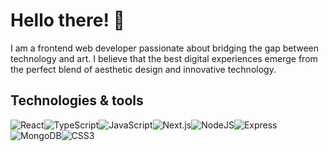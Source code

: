 # Hello there! 👋

I am a frontend web developer passionate about bridging the gap between technology and art. I believe that the best digital experiences emerge from the perfect blend of aesthetic design and innovative technology.

## Technologies & tools
![React](https://img.shields.io/badge/react-%2320232a.svg?style=for-the-badge&logo=react&logoColor=%2361DAFB)![TypeScript](https://img.shields.io/badge/typescript-%23007ACC.svg?style=for-the-badge&logo=typescript&logoColor=white)![JavaScript](https://img.shields.io/badge/javascript-%23323330.svg?style=for-the-badge&logo=javascript&logoColor=%23F7DF1E)![Next.js](https://img.shields.io/badge/next.js-000000?style=for-the-badge&logo=nextdotjs&logoColor=white)![NodeJS](https://img.shields.io/badge/node.js-6DA55F?style=for-the-badge&logo=node.js&logoColor=white)![Express](https://img.shields.io/badge/Express.js-404D59?style=for-the-badge&logo=express)
![MongoDB](https://img.shields.io/badge/-MongoDB-4DB33D?style=for-the-badge&logo=mongodb&logoColor=FFFFFF)![CSS3](https://img.shields.io/badge/css3-%231572B6.svg?style=for-the-badge&logo=css3&logoColor=white)
  
